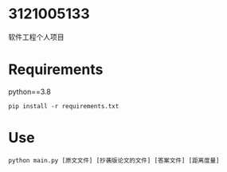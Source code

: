 # 3121005133
软件工程个人项目

# Requirements

python==3.8

```shell
pip install -r requirements.txt
```

# Use

```shell
python main.py [原文文件] [抄袭版论文的文件] [答案文件] [距离度量]
```